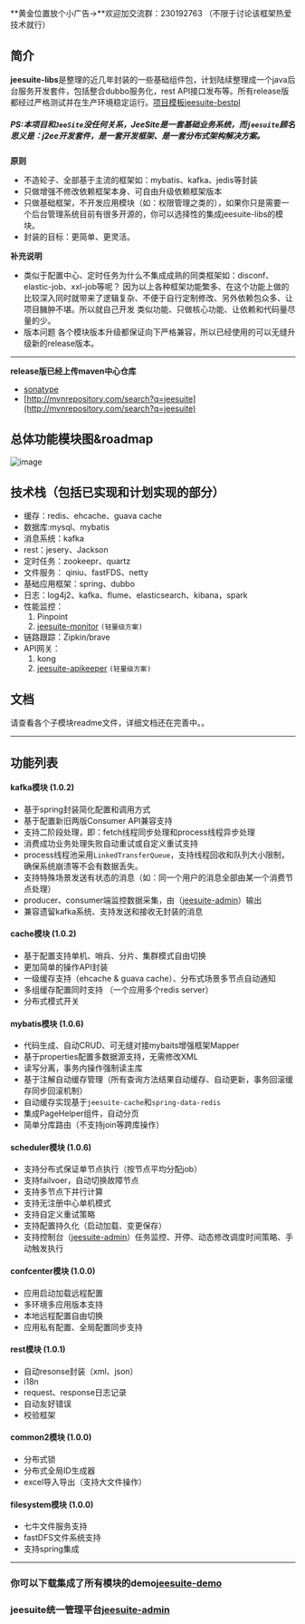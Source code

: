 **黄金位置放个小广告→**欢迎加交流群：230192763 （不限于讨论该框架热爱技术就行）
## 简介
**jeesuite-libs**是整理的近几年封装的一些基础组件包，计划陆续整理成一个java后台服务开发套件，包括整合dubbo服务化，rest API接口发布等。所有release版都经过严格测试并在生产环境稳定运行。[项目模板jeesuite-bestpl](http://git.oschina.net/vakinge/jeesuite-bestpl) 

##### PS:本项目和`JeeSite`没任何关系，JeeSite是一套基础业务系统，而`jeesuite`顾名思义是：j2ee开发套件，是一套开发框架、是一套分布式架构解决方案。

**原则**
- 不造轮子、全部基于主流的框架如：mybatis、kafka、jedis等封装
- 只做增强不修改依赖框架本身、可自由升级依赖框架版本
- 只做基础框架，不开发应用模块（如：权限管理之类的），如果你只是需要一个后台管理系统目前有很多开源的，你可以选择性的集成jeesuite-libs的模块。
- 封装的目标：更简单、更灵活。

**补充说明**
- 类似于配置中心、定时任务为什么不集成成熟的同类框架如：disconf、elastic-job、xxl-job等呢？
因为以上各种框架功能繁多、在这个功能上做的比较深入同时就带来了逻辑复杂、不便于自行定制修改、另外依赖包众多、让项目臃肿不堪。所以就自己开发
类似功能、只做核心功能、让依赖和代码量尽量的少。
- 版本问题
各个模块版本升级都保证向下严格兼容，所以已经使用的可以无缝升级新的release版本。

---
**release版已经上传maven中心仓库**
* [sonatype](https://oss.sonatype.org/content/repositories/releases/com/jeesuite/) 
* [http://mvnrepository.com/search?q=jeesuite](http://mvnrepository.com/search?q=jeesuite)

## 总体功能模块图&roadmap
![image](http://7xq7jj.com1.z0.glb.clouddn.com/jeesuite.png?1)

## 技术栈（包括已实现和计划实现的部分）
- 缓存：redis、ehcache、guava cache
- 数据库:mysql、mybatis
- 消息系统：kafka
- rest：jesery、Jackson
- 定时任务：zookeepr、quartz
- 文件服务： qiniu、fastFDS、netty
- 基础应用框架：spring、dubbo
- 日志：log4j2、kafka、flume、elasticsearch、kibana，spark
- 性能监控：
  1. Pinpoint
  2. [jeesuite-monitor](http://git.oschina.net/vakinge/jeesuite-monitor) `(轻量级方案)`
- 链路跟踪：Zipkin/brave 
- API网关：
  1. kong
  2. [jeesuite-apikeeper](http://git.oschina.net/vakinge/jeesuite-apikeeper) `(轻量级方案)`

## 文档
请查看各个子模块readme文件，详细文档还在完善中。。


---

## 功能列表
#### kafka模块 (1.0.2)
- 基于spring封装简化配置和调用方式
- 基于配置新旧两版Consumer API兼容支持
- 支持二阶段处理，即：fetch线程同步处理和process线程异步处理
- 消费成功业务处理失败自动重试或自定义重试支持
- process线程池采用`LinkedTransferQueue`，支持线程回收和队列大小限制，确保系统崩溃等不会有数据丢失。
- 支持特殊场景发送有状态的消息（如：同一个用户的消息全部由某一个消费节点处理）
- producer、consumer端监控数据采集，由（[jeesuite-admin](http://git.oschina.net/vakinge/jeesuite-admin)）输出
- 兼容遗留kafka系统、支持发送和接收无封装的消息

#### cache模块 (1.0.2)
- 基于配置支持单机、哨兵、分片、集群模式自由切换
- 更加简单的操作API封装
- 一级缓存支持（ehcache & guava cache）、分布式场景多节点自动通知
- 多组缓存配置同时支持 （一个应用多个redis server）
- 分布式模式开关

#### mybatis模块 (1.0.6)
- 代码生成、自动CRUD、可无缝对接mybaits增强框架Mapper
- 基于properties配置多数据源支持，无需修改XML
- 读写分离，事务内操作强制读主库
- 基于注解自动缓存管理（所有查询方法结果自动缓存、自动更新，事务回滚缓存同步回滚机制）
- 自动缓存实现基于`jeesuite-cache`和`spring-data-redis`
- 集成PageHelper组件，自动分页
- 简单分库路由（不支持join等跨库操作）

#### scheduler模块 (1.0.6)
- 支持分布式保证单节点执行（按节点平均分配job）
- 支持failvoer，自动切换故障节点
- 支持多节点下并行计算
- 支持无注册中心单机模式
- 支持自定义重试策略
- 支持配置持久化（启动加载、变更保存）
- 支持控制台（[jeesuite-admin](http://git.oschina.net/vakinge/jeesuite-admin)）任务监控、开停、动态修改调度时间策略、手动触发执行

#### confcenter模块  (1.0.0)
- 应用启动加载远程配置
- 多环境多应用版本支持
- 本地远程配置自由切换
- 应用私有配置、全局配置同步支持

#### rest模块  (1.0.1)
- 自动resonse封装（xml、json）
- i18n
- request、response日志记录
- 自动友好错误
- 校验框架

#### common2模块  (1.0.0)
- 分布式锁
- 分布式全局ID生成器
- excel导入导出（支持大文件操作）

#### filesystem模块  (1.0.0)
- 七牛文件服务支持
- fastDFS文件系统支持
- 支持spring集成

---
### 你可以下载集成了所有模块的demo[jeesuite-demo](http://git.oschina.net/vakinge/jeesuite-demo) 
### jeesuite统一管理平台[jeesuite-admin](http://git.oschina.net/vakinge/jeesuite-admin) 